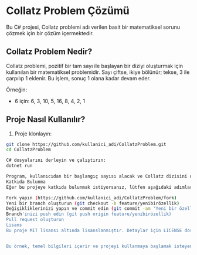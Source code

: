 # Collatz Problem Çözümü

Bu C# projesi, Collatz problemi adı verilen basit bir matematiksel sorunu çözmek için bir çözüm içermektedir.

## Collatz Problem Nedir?

Collatz problemi, pozitif bir tam sayı ile başlayan bir diziyi oluşturmak için kullanılan bir matematiksel problemidir. Sayı çiftse, ikiye bölünür; tekse, 3 ile çarpılıp 1 eklenir. Bu işlem, sonuç 1 olana kadar devam eder.

Örneğin:
- 6 için: 6, 3, 10, 5, 16, 8, 4, 2, 1

## Proje Nasıl Kullanılır?

1. Proje klonlayın:

```bash
git clone https://github.com/kullanici_adi/CollatzProblem.git
cd CollatzProblem

C# dosyalarını derleyin ve çalıştırın:
dotnet run

Program, kullanıcıdan bir başlangıç sayısı alacak ve Collatz dizisini oluşturup ekrana yazdıracaktır.
Katkıda Bulunma
Eğer bu projeye katkıda bulunmak istiyorsanız, lütfen aşağıdaki adımları takip edin:

Fork yapın (https://github.com/kullanici_adi/CollatzProblem/fork)
Yeni bir branch oluşturun (git checkout -b feature/yenibirözellik)
Değişikliklerinizi yapın ve commit edin (git commit -am 'Yeni bir özellik eklendi')
Branch'inizi push edin (git push origin feature/yenibirözellik)
Pull request oluşturun
Lisans
Bu proje MIT lisansı altında lisanslanmıştır. Detaylar için LICENSE dosyasına bakınız.


Bu örnek, temel bilgileri içerir ve projeyi kullanmaya başlamak isteyenler için adım adım talimatlar sağlar. Projeye ek özellikler ekledikçe veya geliştirdikçe README dosyasını güncellemeyi unutmayın.
